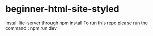 # beginner-html-site-styled
install lite-server through npm install
To run this repo please run the command : npm run dev
